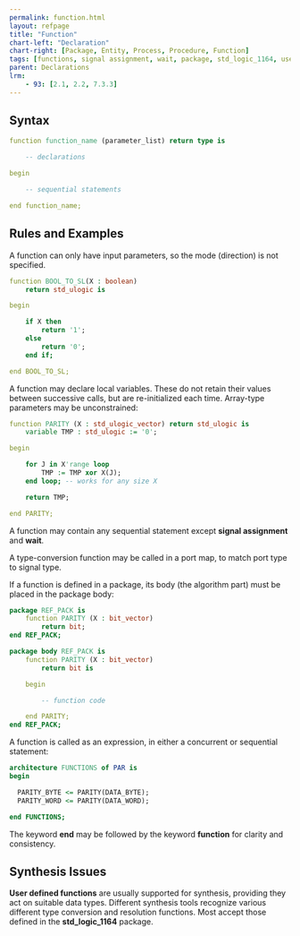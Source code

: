 ```yaml
---
permalink: function.html
layout: refpage
title: "Function"
chart-left: "Declaration"
chart-right: [Package, Entity, Process, Procedure, Function]
tags: [functions, signal assignment, wait, package, std_logic_1164, user defined functions, function - pure, function - impure]
parent: Declarations
lrm:
    - 93: [2.1, 2.2, 7.3.3]
---
```


## Syntax

<!-- include the vhdl tag to highlight as vhdl -->
```vhdl
function function_name (parameter_list) return type is

    -- declarations

begin

    -- sequential statements

end function_name;
```


## Rules and Examples

A function can only have input parameters, so the mode (direction) is not specified.
```vhdl
function BOOL_TO_SL(X : boolean)
    return std_ulogic is

begin

    if X then
        return '1';
    else
        return '0';
    end if;

end BOOL_TO_SL;
```

A function may declare local variables. These do not retain their values between successive calls, but are re-initialized each time. Array-type parameters may be unconstrained:
```vhdl
function PARITY (X : std_ulogic_vector) return std_ulogic is
    variable TMP : std_ulogic := '0';

begin

    for J in X'range loop
        TMP := TMP xor X(J);
    end loop; -- works for any size X

    return TMP;

end PARITY;
```

A function may contain any sequential statement except __signal assignment__ and __wait__.

A type-conversion function may be called in a port map, to match port type to signal type.

If a function is defined in a package, its body (the algorithm part) must be placed in the package body:
```vhdl
package REF_PACK is
    function PARITY (X : bit_vector)
        return bit;
end REF_PACK;

package body REF_PACK is
    function PARITY (X : bit_vector)
        return bit is

    begin

        -- function code

    end PARITY;
end REF_PACK;
```

A function is called as an expression, in either a concurrent or sequential statement:
```vhdl
architecture FUNCTIONS of PAR is
begin

  PARITY_BYTE <= PARITY(DATA_BYTE);
  PARITY_WORD <= PARITY(DATA_WORD);

end FUNCTIONS;
```

The keyword __end__ may be followed by the keyword __function__ for clarity and consistency.

<!-- Functions may be declared as __pure__ or __impure__. A __pure__ function is the default. The value returned by an __impure__ function can depend on items other than just its input parameters (e.g.shared variables). -->

## Synthesis Issues

__User defined functions__ are usually supported for synthesis, providing they act on suitable data types. Different synthesis tools recognize various different type conversion and resolution functions. Most accept those defined in the __std_logic_1164__ package.
